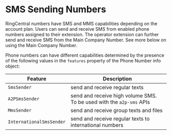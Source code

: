 # SMS Sending Numbers

RingCentral numbers have SMS and MMS capabilities depending on the account plan. Users can send and receive SMS from enabled phone numbers assigned to their extension. The operator extension can further send and receive SMS from the Main Company Number. See more below on using the Main Company Number.

Phone numbers can have different capabilities determined by the presence of the following values in the `features` property of the Phone Number info object:

| Feature | Description |
|-|-|
| `SmsSender` | send and receive regular texts |
| `A2PSmsSender` | send and receive high volume SMS. To be used with the `a2p-sms` APIs |
| `MmsSender` | send and receive group texts and files |
| `InternationalSmsSender` | send and receive regular texts to international numbers |